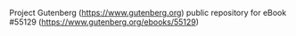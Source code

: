 Project Gutenberg (https://www.gutenberg.org) public repository for
eBook #55129 (https://www.gutenberg.org/ebooks/55129)
